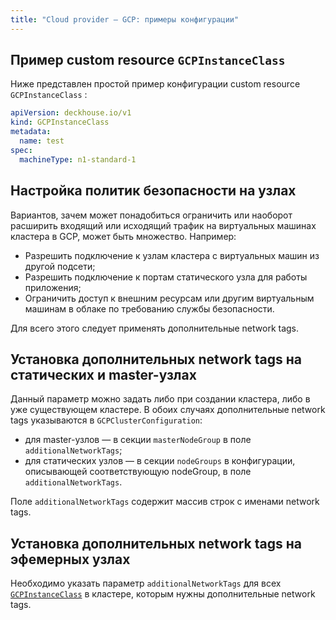 ```yaml
---
title: "Cloud provider — GCP: примеры конфигурации"
---
```


## Пример custom resource `GCPInstanceClass`

Ниже представлен простой пример конфигурации custom resource `GCPInstanceClass` :

```yaml
apiVersion: deckhouse.io/v1
kind: GCPInstanceClass
metadata:
  name: test
spec:
  machineType: n1-standard-1
```

## Настройка политик безопасности на узлах

Вариантов, зачем может понадобиться ограничить или наоборот расширить входящий или исходящий трафик на виртуальных машинах кластера в GCP, может быть множество. Например:

* Разрешить подключение к узлам кластера с виртуальных машин из другой подсети;
* Разрешить подключение к портам статического узла для работы приложения;
* Ограничить доступ к внешним ресурсам или другим виртуальным машинам в облаке по требованию службы безопасности.

Для всего этого следует применять дополнительные network tags.

## Установка дополнительных network tags на статических и master-узлах

Данный параметр можно задать либо при создании кластера, либо в уже существующем кластере. В обоих случаях дополнительные network tags указываются в `GCPClusterConfiguration`:
- для master-узлов — в секции `masterNodeGroup` в поле `additionalNetworkTags`;
- для статических узлов — в секции `nodeGroups` в конфигурации, описывающей соответствующую nodeGroup, в поле `additionalNetworkTags`.

Поле `additionalNetworkTags` содержит массив строк с именами network tags.

## Установка дополнительных network tags на эфемерных узлах

Необходимо указать параметр `additionalNetworkTags` для всех [`GCPInstanceClass`](cr.html#gcpinstanceclass) в кластере, которым нужны дополнительные network tags.

